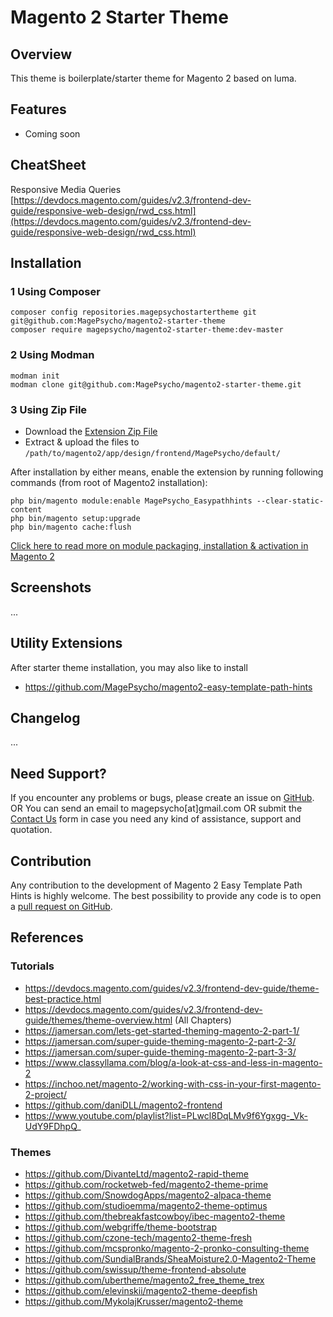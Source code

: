 # Magento 2 Starter Theme

##  Overview
This theme is boilerplate/starter theme for Magento 2 based on luma.

## Features
* Coming soon

## CheatSheet
Responsive Media Queries  
[https://devdocs.magento.com/guides/v2.3/frontend-dev-guide/responsive-web-design/rwd_css.html](https://devdocs.magento.com/guides/v2.3/frontend-dev-guide/responsive-web-design/rwd_css.html)

## Installation

### 1 Using Composer
```
composer config repositories.magepsychostartertheme git git@github.com:MagePsycho/magento2-starter-theme
composer require magepsycho/magento2-starter-theme:dev-master
```

### 2 Using Modman
```
modman init
modman clone git@github.com:MagePsycho/magento2-starter-theme.git
```

### 3 Using Zip File
* Download the [Extension Zip File](https://github.com/MagePsycho/magento2-starter-theme/archive/master.zip)
* Extract & upload the files to `/path/to/magento2/app/design/frontend/MagePsycho/default/`

After installation by either means, enable the extension by running following commands (from root of Magento2 installation):
```
php bin/magento module:enable MagePsycho_Easypathhints --clear-static-content
php bin/magento setup:upgrade
php bin/magento cache:flush
```
[Click here to read more on module packaging, installation & activation in Magento 2](http://www.blog.magepsycho.com/install-magento-2-module-from-github-or-bitbucket-repository-using-composer/)


## Screenshots
...

## Utility Extensions
After starter theme installation, you may also like to install 
- https://github.com/MagePsycho/magento2-easy-template-path-hints

## Changelog
...


## Need Support?
If you encounter any problems or bugs, please create an issue on [GitHub](https://github.com/MagePsycho/magento2-starter-theme/issues).
OR
You can send an email to magepsycho[at]gmail.com OR submit the [Contact Us](https://www.magepsycho.com/contact) form in case you need any kind of assistance, support and quotation.

## Contribution
Any contribution to the development of Magento 2 Easy Template Path Hints is highly welcome. 
The best possibility to provide any code is to open a [pull request on GitHub](https://github.com/MagePsycho/magento2-starter-theme/pulls).


## References
### Tutorials

* https://devdocs.magento.com/guides/v2.3/frontend-dev-guide/theme-best-practice.html
* https://devdocs.magento.com/guides/v2.3/frontend-dev-guide/themes/theme-overview.html (All Chapters)
* https://jamersan.com/lets-get-started-theming-magento-2-part-1/
* https://jamersan.com/super-guide-theming-magento-2-part-2-3/
* https://jamersan.com/super-guide-theming-magento-2-part-3-3/
* https://www.classyllama.com/blog/a-look-at-css-and-less-in-magento-2 
* https://inchoo.net/magento-2/working-with-css-in-your-first-magento-2-project/
* https://github.com/daniDLL/magento2-frontend
* https://www.youtube.com/playlist?list=PLwcl8DqLMv9f6Ygxgg-_Vk-UdY9FDhpQ_

### Themes

* https://github.com/DivanteLtd/magento2-rapid-theme
* https://github.com/rocketweb-fed/magento2-theme-prime
* https://github.com/SnowdogApps/magento2-alpaca-theme
* https://github.com/studioemma/magento2-theme-optimus
* https://github.com/thebreakfastcowboy/ibec-magento2-theme
* https://github.com/webgriffe/theme-bootstrap
* https://github.com/czone-tech/magento2-theme-fresh
* https://github.com/mcspronko/magento-2-pronko-consulting-theme
* https://github.com/SundialBrands/SheaMoisture2.0-Magento2-Theme
* https://github.com/swissup/theme-frontend-absolute
* https://github.com/ubertheme/magento2_free_theme_trex
* https://github.com/elevinskii/magento2-theme-deepfish
* https://github.com/MykolajKrusser/magento2-theme




